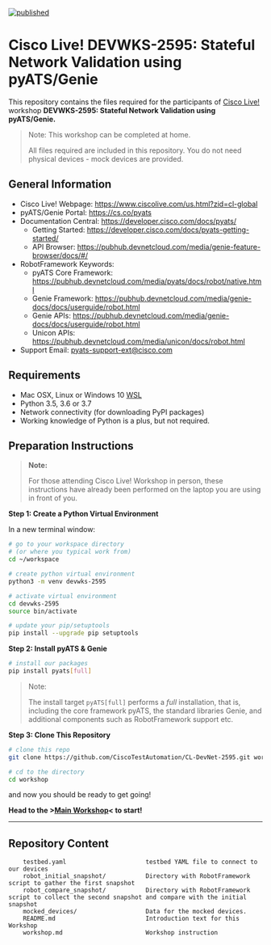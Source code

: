 [![published](https://static.production.devnetcloud.com/codeexchange/assets/images/devnet-published.svg)](https://developer.cisco.com/codeexchange/github/repo/CiscoTestAutomation/CL-DevNet-2595)

# Cisco Live! DEVWKS-2595: Stateful Network Validation using pyATS/Genie

This repository contains the files required for the participants of 
[Cisco Live!](https://www.ciscolive.com/us.html?zid=cl-global) workshop
**DEVWKS-2595: Stateful Network Validation using pyATS/Genie.**

> Note: This workshop can be completed at home.
> 
> All files required are included in this repository. You do not need physical
> devices - mock devices are provided.
> 
## General Information

- Cisco Live! Webpage: https://www.ciscolive.com/us.html?zid=cl-global
- pyATS/Genie Portal: https://cs.co/pyats
- Documentation Central: https://developer.cisco.com/docs/pyats/
  - Getting Started: https://developer.cisco.com/docs/pyats-getting-started/
  - API Browser: https://pubhub.devnetcloud.com/media/genie-feature-browser/docs/#/
- RobotFramework Keywords: 
  - pyATS Core Framework: https://pubhub.devnetcloud.com/media/pyats/docs/robot/native.html
  - Genie Framework: https://pubhub.devnetcloud.com/media/genie-docs/docs/userguide/robot.html
  - Genie APIs: https://pubhub.devnetcloud.com/media/genie-docs/docs/userguide/robot.html
  - Unicon APIs: https://pubhub.devnetcloud.com/media/unicon/docs/robot.html
- Support Email: pyats-support-ext@cisco.com

## Requirements

- Mac OSX, Linux or Windows 10 [WSL](https://docs.microsoft.com/en-us/windows/wsl/install-win10)
- Python 3.5, 3.6 or 3.7
- Network connectivity (for downloading PyPI packages)
- Working knowledge of Python is a plus, but not required.

## Preparation Instructions

> **Note:**
> 
> For those attending Cisco Live! Workshop in person, these instructions
> have already been performed on the laptop you are using in front of you.

**Step 1: Create a Python Virtual Environment**

In a new terminal window:

```bash
# go to your workspace directory
# (or where you typical work from)
cd ~/workspace

# create python virtual environment
python3 -m venv devwks-2595

# activate virtual environment
cd devwks-2595
source bin/activate

# update your pip/setuptools
pip install --upgrade pip setuptools
```

**Step 2: Install pyATS & Genie**

```bash
# install our packages 
pip install pyats[full]
```

> Note:
>
> The install target `pyATS[full]` performs a *full* installation, that is, 
> including the core framework pyATS, the standard libraries Genie, and 
> additional components such as RobotFramework support etc.

**Step 3: Clone This Repository**

```bash
# clone this repo
git clone https://github.com/CiscoTestAutomation/CL-DevNet-2595.git workshop

# cd to the directory
cd workshop
```

and now you should be ready to get going!

**Head to the >[Main Workshop](workshop.md)< to start!**


--------------------------------------------------------------------------------


## Repository Content

```text
    testbed.yaml                      testbed YAML file to connect to our devices
    robot_initial_snapshot/           Directory with RobotFramework script to gather the first snapshot
    robot_compare_snapshot/           Directory with RobotFramework script to collect the second snapshot and compare with the initial snapshot
    mocked_devices/                   Data for the mocked devices.
    README.md                         Introduction text for this Workshop
    workshop.md                       Workshop instruction
```

